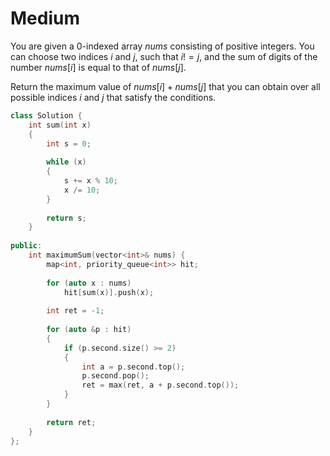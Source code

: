 # Medium

You are given a 0-indexed array $nums$ consisting of positive integers. You can choose two indices $i$ and $j$, such that $i != j$, and the sum of digits of the number $nums[i]$ is equal to that of $nums[j]$.

Return the maximum value of $nums[i] + nums[j]$ that you can obtain over all possible indices $i$ and $j$ that satisfy the conditions.

```cpp
class Solution {
    int sum(int x)
    {
        int s = 0;
        
        while (x)
        {
            s += x % 10;
            x /= 10;
        }
        
        return s;
    }
    
public:
    int maximumSum(vector<int>& nums) {
        map<int, priority_queue<int>> hit;
        
        for (auto x : nums)
            hit[sum(x)].push(x);
        
        int ret = -1;
        
        for (auto &p : hit)
        {
            if (p.second.size() >= 2)
            {
                int a = p.second.top();
                p.second.pop();
                ret = max(ret, a + p.second.top());
            }
        }
        
        return ret;
    }
};
```
